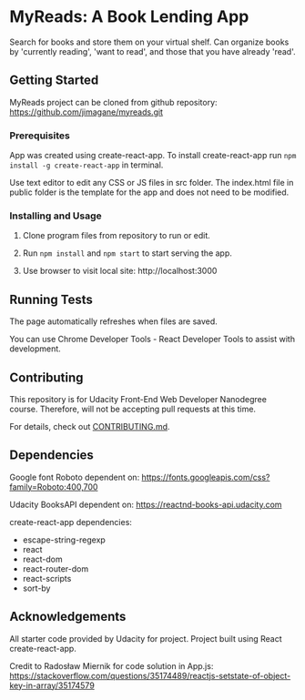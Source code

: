 # MyReads: A Book Lending App

Search for books and store them on your virtual shelf. Can organize books by 'currently reading', 'want to read', and those that you have already 'read'.

## Getting Started

MyReads project can be cloned from github repository: https://github.com/jimagane/myreads.git

### Prerequisites

App was created using create-react-app. To install create-react-app run `npm install -g create-react-app` in terminal.

Use text editor to edit any CSS or JS files in src folder. The index.html file in public folder is the template for the app and does not need to be modified.

### Installing and Usage

1. Clone program files from repository to run or edit.

2. Run `npm install` and `npm start` to start serving the app.

3. Use browser to visit local site: http://localhost:3000

## Running Tests

The page automatically refreshes when files are saved.

You can use Chrome Developer Tools - React Developer Tools to assist with development.

## Contributing

This repository is for Udacity Front-End Web Developer Nanodegree course. Therefore, will not be accepting pull requests at this time.

For details, check out [CONTRIBUTING.md](CONTRIBUTING.md).

## Dependencies

Google font Roboto dependent on: https://fonts.googleapis.com/css?family=Roboto:400,700

Udacity BooksAPI dependent on: https://reactnd-books-api.udacity.com

create-react-app dependencies:
  - escape-string-regexp
  - react
  - react-dom
  - react-router-dom
  - react-scripts
  - sort-by

## Acknowledgements

All starter code provided by Udacity for project. Project built using React create-react-app.

Credit to Radosław Miernik for code solution in App.js:
https://stackoverflow.com/questions/35174489/reactjs-setstate-of-object-key-in-array/35174579
